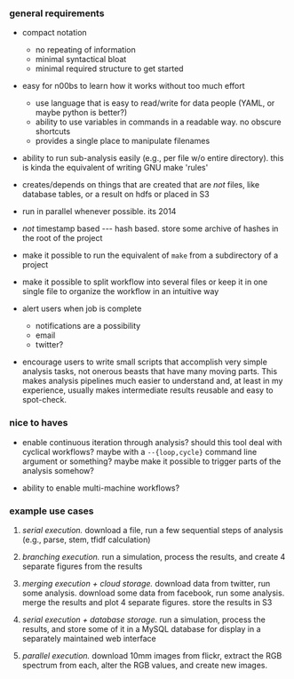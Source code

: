 ### general requirements

* compact notation
  * no repeating of information
  * minimal syntactical bloat
  * minimal required structure to get started

* easy for n00bs to learn how it works without too much effort
  * use language that is easy to read/write for data people (YAML, or
    maybe python is better?)
  * ability to use variables in commands in a readable way. no obscure
    shortcuts
  * provides a single place to manipulate filenames

* ability to run sub-analysis easily (e.g., per file w/o entire
  directory). this is kinda the equivalent of writing GNU make 'rules'

* creates/depends on things that are created that are *not* files,
  like database tables, or a result on hdfs or placed in S3

* run in parallel whenever possible. its 2014

* *not* timestamp based --- hash based. store some archive of hashes
  in the root of the project

* make it possible to run the equivalent of `make` from a subdirectory
  of a project

* make it possible to split workflow into several files or keep it in
  one single file to organize the workflow in an intuitive way

* alert users when job is complete
  * notifications are a possibility
  * email
  * twitter?

* encourage users to write small scripts that accomplish very simple
  analysis tasks, not onerous beasts that have many moving parts. This
  makes analysis pipelines much easier to understand and, at least in
  my experience, usually makes intermediate results reusable and easy
  to spot-check.

### nice to haves

* enable continuous iteration through analysis? should this tool deal
  with cyclical workflows? maybe with a `--{loop,cycle}` command line
  argument or something? maybe make it possible to trigger parts of
  the analysis somehow?

* ability to enable multi-machine workflows?

### example use cases

1. *serial execution.* download a file, run a few sequential steps of
   analysis (e.g., parse, stem, tfidf calculation)

2. *branching execution.* run a simulation, process the results, and
   create 4 separate figures from the results

3. *merging execution + cloud storage.* download data from twitter,
   run some analysis. download some data from facebook, run some
   analysis. merge the results and plot 4 separate figures. store the
   results in S3

4. *serial execution + database storage.* run a simulation, process
   the results, and store some of it in a MySQL database for display
   in a separately maintained web interface

5. *parallel execution.* download 10mm images from flickr, extract the
   RGB spectrum from each, alter the RGB values, and create new images.
